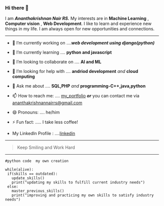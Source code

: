 ### Hi there 👋 

I am ***Ananthakrishnan Nair RS.*** My interests are in **Machine Learning** , **Computer vision** , **Web Development**. I like to learn and experience new things in my life. I am always open for new opportunities and connections. 
***


- 🔭 I’m currently working on ....***web development using django(python)***
- 🌱 I’m currently learning .... **python and javascript**
- 👯 I’m looking to collaborate on .... **AI and ML**
- 🤔 I’m looking for help with .... **andriod development** *and* **cloud computing**
- 💬 Ask me about .... **SQL,PHP** *and* **programming-C++,java,python**
- 📫 How to reach me: .... [my_portfolio](https://akrish4.github.io/online-portfolio/ "online_portfolio") ***or*** you can contact me via ananthakrishnannairrs@gmail.com 
- 😄 Pronouns: .... he/him
- ⚡ Fun fact: ..... I take less coffee!

- My LinkedIn Profile : ....[linkedin](linkedin.com/in/ananthakrishnan-nair-rs-742a05151)
---

>Keep Smiling and Work Hard

---

 
 
    #python code  my own creation
    
    while(alive):
     if(skills == outdated):
       update_skills()
       print("updating my skills to fulfill current industry needs")
     else:
       master_previous_skills() 
       print("improving and practicing my own skills to satisfy industry needs")
       
       

 
